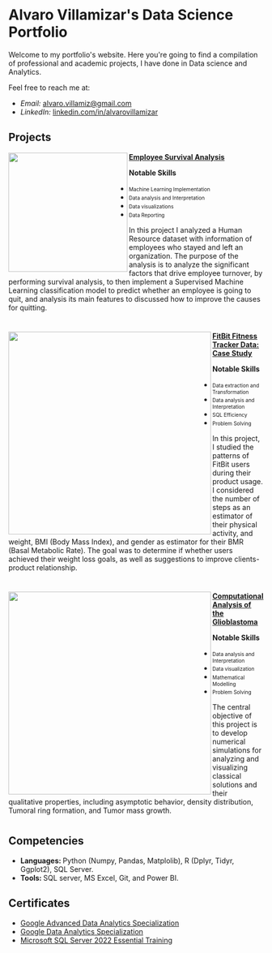 # Alvaro Villamizar's Data Science Portfolio
Welcome to my portfolio's website. Here you're going to find a compilation of professional and academic projects, I have done in Data science and Analytics.

Feel free to reach me at:
- *Email:* [alvaro.villamiz@gmail.com]()
- *LinkedIn:* [linkedin.com/in/alvarovillamizar](linkedin.com/in/lvarovillamizar)

## Projects

<img align="left" width=auto height=235 src="https://instaprop.com/blog/img/blog/alex-kotliarskyi-QBpZGqEMsKg-unsplash.jpg"> **[<u> Employee Survival Analysis </u>](https://github.com/AlvaroVillamizar/Employee_Survival_Analysis)**

<b> Notable Skills </b>
- <font size ="-2">Machine Learning Implementation </font>
- <font size ="-2">Data analysis and Interpretation </font>
- <font size ="-2">Data visualizations </font>
- <font size ="-2">Data Reporting </font>

In this project I analyzed a Human Resource dataset with information of employees who stayed and left an organization. The purpose of the analysis is to analyze the significant factors that drive employee turnover, by performing survival analysis, to then implement a Supervised Machine Learning classification model to predict whether an employee is going to quit, and analysis its main features to discussed how to improve the causes for quitting.


#

<img align="left" width=400 height=auto src="https://miro.medium.com/v2/resize:fit:720/format:webp/1*5yaiuAgK0Uo4X62OW0CAeg.png"> **[<u> FitBit Fitness Tracker Data: Case Study </u>](https://github.com/AlvaroVillamizar/FitBit-Fitness-Tracker-Data-Case-Study.git)**

<b> Notable Skills </b>
- <font size ="-2">Data extraction and Transformation </font>
- <font size ="-2">Data analysis and Interpretation </font>
- <font size ="-2">SQL Efficiency </font>
- <font size ="-2">Problem Solving </font>

In this project, I studied the patterns of FitBit users during their product usage. I considered the number of steps as an estimator of their physical activity, and weight, BMI (Body Mass Index), and gender as estimator for their BMR (Basal Metabolic Rate). The goal was to determine if whether users achieved their weight loss goals, as well as suggestions to improve clients-product relationship.

#

<img align="left" width="400" height=auto src="https://assets.neurosurgicalatlas.com/aaroncohen-gadol-com/Patient_Education/Glioma/glioma-blog-7-fig-1.jpg"> **[<u> Computational Analysis of the Glioblastoma </u>](https://github.com/AlvaroVillamizar/Glioblastomas-Analysis.git)**

<b> Notable Skills </b>
- <font size ="-2">Data analysis and Interpretation </font>
- <font size ="-2">Data visualization </font>
- <font size ="-2">Mathematical Modelling </font>
- <font size ="-2">Problem Solving </font>

The central objective of this project is to develop numerical simulations for analyzing and visualizing classical solutions and their qualitative properties, including asymptotic behavior, density distribution, Tumoral ring formation, and Tumor mass growth.

#

## Competencies
- <strong> Languages: </strong> Python (Numpy, Pandas, Matplolib), R (Dplyr, Tidyr, Ggplot2), SQL Server.
- <strong> Tools: </strong> SQL server, MS Excel, Git, and Power BI.

## Certificates
- [Google Advanced Data Analytics Specialization](https://www.coursera.org/account/accomplishments/specialization/certificate/AQCZD9T436YJ)
- [Google Data Analytics Specialization](https://coursera.org/share/0e538e0dddace4fccf49bdf5a8f4f701)
- [Microsoft SQL Server 2022 Essential Training](https://www.linkedin.com/learning/certificates/bff815d15690ee694796c0e2f32b0180b83cfe241140ad8971e9a875006e7f2a)

